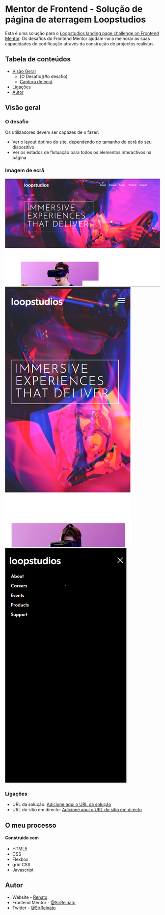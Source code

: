# Mentor de Frontend - Solução de página de aterragem Loopstudios

Esta é uma solução para o [Loopstudios landing page challenge on Frontend Mentor](https://www.frontendmentor.io/challenges/loopstudios-landing-page-N88J5Onjw). Os desafios do Frontend Mentor ajudam-no a melhorar as suas capacidades de codificação através da construção de projectos realistas. 

## Tabela de conteúdos

- [Visão Geral](#overview)
  - [O Desafio](#o desafio)
  - [Captura de ecrã](#screenshot)
- [Ligações](#my-process)
- [Autor](#autor)




## Visão geral

### O desafio

Os utilizadores devem ser capazes de o fazer:

- Ver o layout óptimo do site, dependendo do tamanho do ecrã do seu dispositivo
- Ver os estados de flutuação para todos os elementos interactivos na página

### Imagem de ecrã

![](./images/screenshot/01.png)
![](./images/screenshot/02.png)
![](./images/screenshot/03.png)

### Ligações

- URL da solução: [Adicione aqui o URL da solução](https://your-solution-url.com)
- URL do sítio em directo: [Adicione aqui o URL do sítio em directo](https://sirreinato.github.io/05-LoopStudios-Landing/)

## O meu processo

#### Construído com

- HTML5 
- CSS
- Flexbox
- grid CSS
- Javascript

## Autor

- Website - [Renato](https://sirreinato.github.io/05-LoopStudios-Landing/)
- Frontend Mentor - [@SirReinato](https://www.frontendmentor.io/profile/SirReinato)
- Twitter - [@SirReinato](https://twitter.com/Sir_Reinato)

